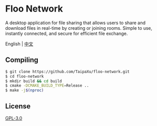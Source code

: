# Floo Network

A desktop application for file sharing that allows users to share and download files in real-time by creating or joining rooms. Simple to use, instantly connected, and secure for efficient file exchange.

English | [中文](./README_ZH.md)

## Compiling

```sh
$ git clone https://github.com/TaipaXu/floo-network.git
$ cd floo-network
$ mkdir build && cd build
$ cmake -DCMAKE_BUILD_TYPE=Release ..
$ make -j$(nproc)
```

## License

[GPL-3.0](LICENSE)
